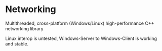 # Networking
Multithreaded, cross-platform (Windows/Linux) high-performance C++ networking library

Linux interop is untested, Windows-Server to Windows-Client is working and stable.
